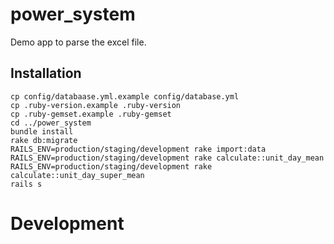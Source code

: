 

# power_system

Demo app to parse the excel file.

## Installation
```
cp config/databaase.yml.example config/database.yml
cp .ruby-version.example .ruby-version
cp .ruby-gemset.example .ruby-gemset
cd ../power_system
bundle install
rake db:migrate
RAILS_ENV=production/staging/development rake import:data
RAILS_ENV=production/staging/development rake calculate::unit_day_mean
RAILS_ENV=production/staging/development rake calculate::unit_day_super_mean
rails s
```

# Development

